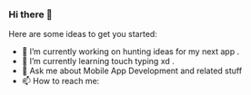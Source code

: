 ### Hi there 👋




Here are some ideas to get you started:

- 🔭 I’m currently working on hunting ideas for my next app .
- 🌱 I’m currently learning touch typing xd .
- 💬 Ask me about Mobile App Development and related stuff
- 📫 How to reach me: [](https://parthpanchal123.github.io/profile/)


